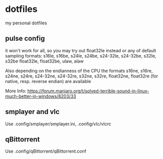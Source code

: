 # dotfiles
my personal dotfiles

<h2>pulse config</h2>
<p>it won't work for all, so you may try out float32le instead or any of default sampling formats:
s16le, s16be, s24le, s24be, s24-32le, s24-32be, s32le, s32be float32le, float32be, ulaw, alaw

Also depending on the endianness of the CPU the
formats s16ne, s16re, s24ne, s24re, s24-32ne, s24-32re, s32ne, s32re,
float32ne, float32re (for native, resp. reverse endian) are available

More Info: https://forum.manjaro.org/t/solved-terrible-sound-in-linux-much-better-in-windows/8203/33

<h2>smplayer and vlc</h2>
<p>Use .config/smplayer/smplayer.ini, .config/vlc/vlcrc

<h2>qBittorrent</h2>
<p>Use .config/qBittorrent/qBittorrent.conf
